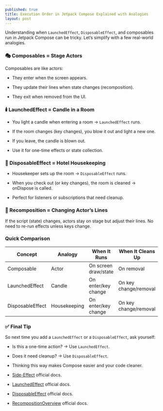 ```yaml
---
published: true
title: Execution Order in Jetpack Compose Explained with Analogies
layout: post
---
```


Understanding when `LaunchedEffect`, `DisposableEffect`, and composables run in Jetpack Compose can be tricky. Let’s simplify with a few real-world analogies.

### 🎭 Composables = Stage Actors

Composables are like actors:

- They enter when the screen appears.

- They update their lines when state changes (recomposition).

- They exit when removed from the UI.

### 🕯️ LaunchedEffect = Candle in a Room

- You light a candle when entering a room → `LaunchedEffect` runs.

- If the room changes (key changes), you blow it out and light a new one.

- If you leave, the candle is blown out.

- Use it for one-time effects or state collection.

### 🧹 DisposableEffect = Hotel Housekeeping
- Housekeeper sets up the room → `DisposableEffect` runs.

- When you check out (or key changes), the room is cleaned → onDispose is called.

- Perfect for listeners or subscriptions that need cleanup.

### 🔄 Recomposition = Changing Actor’s Lines
If the script (state) changes, actors stay on stage but adjust their lines. No need to re-run effects unless keys change.

### Quick Comparison

| Concept          | Analogy      | When It Runs         | When It Cleans Up     |
| ---------------- | ------------ | -------------------- | --------------------- |
| Composable       | Actor        | On screen draw/state | On removal            |
| LaunchedEffect   | Candle       | On enter/key change  | On key change/removal |
| DisposableEffect | Housekeeping | On enter/key change  | On key change/removal |


### ✅ Final Tip
So next time you add a `LaunchedEffect` or a `DisposableEffect`, ask yourself:

- Is this a one-time action? → Use `LaunchedEffect`.

- Does it need cleanup? → Use `DisposableEffect`.

- Thinking this way makes Compose easier and your code cleaner.

- [Side-Effect] official docs.

- [LaunchedEffect] official docs.

- [DisposableEffect] official docs.

- [RecompositionOverview] official docs.


[Side-Effect]:https://developer.android.com/jetpack/compose/side-effects
[LaunchedEffect]:https://developer.android.com/reference/kotlin/androidx/compose/runtime/LaunchedEffect
[DisposableEffect]:https://developer.android.com/reference/kotlin/androidx/compose/runtime/DisposableEffect
[RecompositionOverview]:https://developer.android.com/jetpack/compose/phases#recomposition
